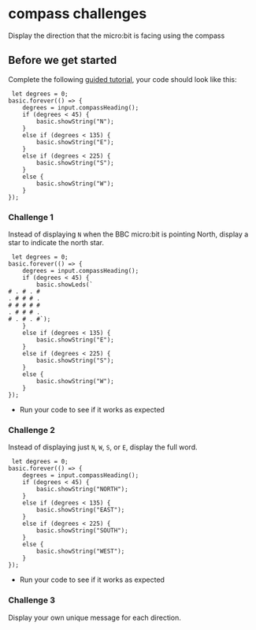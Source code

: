 # compass challenges

Display the direction that the micro:bit is facing using the compass 

## Before we get started

Complete the following [guided tutorial](/microbit/lessons/compass/activity), your code should look like this:

```blocks
 let degrees = 0;
basic.forever(() => {
    degrees = input.compassHeading();
    if (degrees < 45) {
        basic.showString("N");
    }
    else if (degrees < 135) {
        basic.showString("E");
    }
    else if (degrees < 225) {
        basic.showString("S");
    }
    else {
        basic.showString("W");
    }
});
```

### Challenge 1

Instead of displaying `N` when the BBC micro:bit is pointing North, display a star to indicate the north star.

```blocks
 let degrees = 0;
basic.forever(() => {
    degrees = input.compassHeading();
    if (degrees < 45) {
        basic.showLeds(`
# . # . #
. # # # .
# # # # #
. # # # .
# . # . #`);
    }
    else if (degrees < 135) {
        basic.showString("E");
    }
    else if (degrees < 225) {
        basic.showString("S");
    }
    else {
        basic.showString("W");
    }
});
```


* Run your code to see if it works as expected

### Challenge 2

Instead of displaying just `N`, `W`, `S`, or `E`, display the full word.

```blocks
 let degrees = 0;
basic.forever(() => {
    degrees = input.compassHeading();
    if (degrees < 45) {
        basic.showString("NORTH");
    }
    else if (degrees < 135) {
        basic.showString("EAST");
    }
    else if (degrees < 225) {
        basic.showString("SOUTH");
    }
    else {
        basic.showString("WEST");
    }
});
```


* Run your code to see if it works as expected

### Challenge 3

Display your own unique message for each direction.

